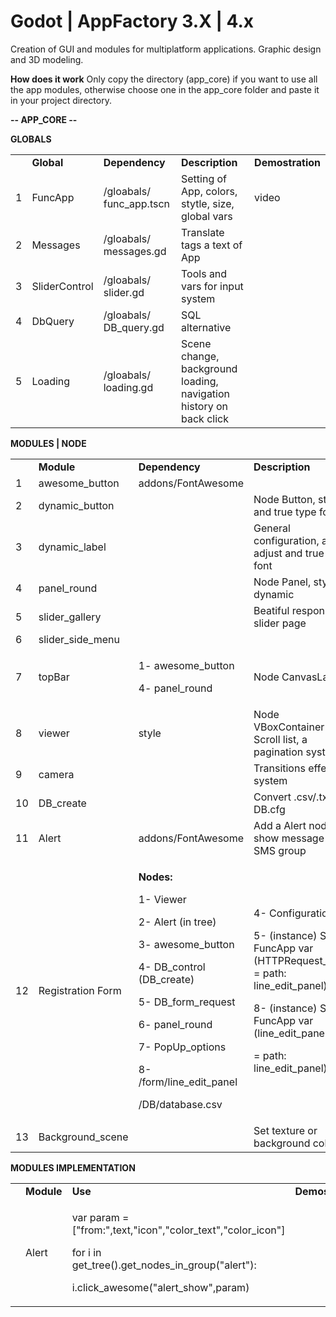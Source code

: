 # Godot | AppFactory 3.X | 4.x
Creation of GUI and modules for multiplatform applications. Graphic design and 3D modeling.

**How does it work**
Only copy the directory (app_core) if you want to use all the app modules, otherwise choose one in the app_core folder and paste it in your project directory.


**-- APP_CORE --**

**GLOBALS**

|   |               |                                                          |                                                                    |                  |
| - | ------------- | -------------------------------------------------------- | ------------------------------------------------------------------ | ---------------- |
|   | **Global**    | **Dependency**                                           | **Description**                                                    | **Demostration** |
| 1 | FuncApp       | /gloabals/ func\_app.tscn                              | Setting of App, colors, stytle, size, global vars                  | video            |
| 2 | Messages      | /gloabals/ messages.gd                                 | Translate tags a text of App                                       |                  |
| 3 | SliderControl | /gloabals/ slider.gd                                   | Tools and vars for input system                                    |                  |
| 4 | DbQuery       | /gloabals/ <span class="underline">DB\_query.gd</span> | SQL alternative                                                    |                  |
| 5 | Loading       | /gloabals/ loading.gd                                  | Scene change, background loading, navigation history on back click |                  |

**MODULES | NODE**

<table>
<tbody>
<tr class="odd">
<td></td>
<td><strong>Module</strong></td>
<td><strong>Dependency</strong></td>
<td><strong>Description</strong></td>
<td><strong>Demostration</strong></td>
</tr>
<tr class="even">
<td>1</td>
<td>awesome_button</td>
<td>addons/FontAwesome</td>
<td></td>
<td>video</td>
</tr>
<tr class="odd">
<td>2</td>
<td>dynamic_button</td>
<td></td>
<td>Node Button, style and true type font</td>
<td></td>
</tr>
<tr class="even">
<td>3</td>
<td>dynamic_label</td>
<td></td>
<td>General configuration, auto adjust and true type font</td>
<td></td>
</tr>
<tr class="odd">
<td>4</td>
<td>panel_round</td>
<td></td>
<td>Node Panel, style dynamic</td>
<td></td>
</tr>
<tr class="even">
<td>5</td>
<td>slider_gallery</td>
<td></td>
<td>Beatiful responsive slider page</td>
<td></td>
</tr>
<tr class="odd">
<td>6</td>
<td>slider_side_menu</td>
<td></td>
<td></td>
<td></td>
</tr>
<tr class="even">
<td>7</td>
<td>topBar</td>
<td><p>1- awesome_button</p>
<p>4- panel_round</p></td>
<td>Node CanvasLayer</td>
<td></td>
</tr>
<tr class="odd">
<td>8</td>
<td>viewer</td>
<td>style</td>
<td>Node VBoxContainer Scroll list, a pagination system</td>
<td></td>
</tr>
<tr class="even">
<td>9</td>
<td>camera</td>
<td></td>
<td>Transitions effect system</td>
<td></td>
</tr>
<tr class="odd">
<td>10</td>
<td>DB_create</td>
<td></td>
<td>Convert .csv/.txt to DB.cfg</td>
<td></td>
</tr>
<tr class="even">
<td>11</td>
<td>Alert</td>
<td>addons/FontAwesome</td>
<td>Add a Alert node, show message from SMS group</td>
<td></td>
</tr>
<tr class="odd">
<td>12</td>
<td>Registration Form</td>
<td><p><strong>Nodes:</strong></p>
<p>1- Viewer</p>
<p>2- Alert (in tree)</p>
<p>3- awesome_button</p>
<p>4- DB_control (DB_create)</p>
<p>5- DB_form_request</p>
<p>6- panel_round</p>
<p>7- PopUp_options</p>
<p>8- /form/line_edit_panel</p>
<p>/DB/database.csv</p></td>
<td><p>4- Configuration</p>
<p>5- (instance) Set in FuncApp var (HTTPRequest_form = path: line_edit_panel)</p>
<p>8- (instance) Set in FuncApp var (line_edit_panel</p>
<p>= path: line_edit_panel)</p></td>
<td></td>
</tr>
<tr class="even">
<td>13</td>
<td>Background_scene</td>
<td></td>
<td>Set texture or background color</td>
<td></td>
</tr>
</tbody>
</table>

**MODULES IMPLEMENTATION**
<table>
<tbody>
<tr class="odd">
<td></td>
<td><strong>Module</strong></td>
<td><strong>Use</strong></td>
<td><strong>Demostration</strong></td>
</tr>
<tr class="even">
<td></td>
<td>Alert</td>
<td><p>var param = ["from:",text,"icon","color_text","color_icon"]</p>
<p>for i in get_tree().get_nodes_in_group("alert"):</p>
<p>i.click_awesome("alert_show",param)</p></td>
<td></td>
</tr>
</tbody>
</table>

